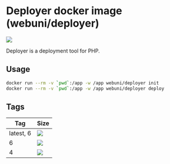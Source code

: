 Deployer docker image (webuni/deployer)
=======================================

![](https://deployer.org/images/deployer-sticker.png)

Deployer is a deployment tool for PHP.

Usage
-----

```bash
docker run --rm -v `pwd`:/app -w /app webuni/deployer init
docker run --rm -v `pwd`:/app -w /app webuni/deployer deploy
```

Tags
----

 Tag       | Size
 --------- | ----
 latest, 6 | [![](https://images.microbadger.com/badges/image/webuni/deployer.svg)](https://microbadger.com/images/webuni/deployer)
 6         | [![](https://images.microbadger.com/badges/image/webuni/deployer:6.svg)](https://microbadger.com/images/webuni/deployer:6)
 4         | [![](https://images.microbadger.com/badges/image/webuni/deployer:4.svg)](https://microbadger.com/images/webuni/deployer:4)

